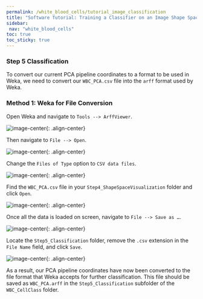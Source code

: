 ```yaml
---
permalink: /white_blood_cells/tutorial_image_classification
title: "Software Tutorial: Training a Classifier on an Image Shape Space"
sidebar:
 nav: "white_blood_cells"
toc: true
toc_sticky: true
---
```


### Step 5 Classification

To convert our current PCA pipeline coordinates to a format to be used in Weka, we need to convert our `WBC_PCA.csv` file into the `arff` format used by Weka.

### Method 1: Weka for File Conversion

Open Weka and navigate to `Tools --> ArffViewer`.

![image-center](../assets/images/cellorg_step_2.png){: .align-center}


Then navigate to `File --> Open`.

![image-center](../assets/images/cellorg_step_3.png){: .align-center}

Change the `Files of Type` option to `CSV data files`.

![image-center](../assets/images/cellorg_step_4.png){: .align-center}

Find the `WBC_PCA.csv` file in your `Step4_ShapeSpaceVisualization` folder and click `Open`.

![image-center](../assets/images/cellorg_step_5.png){: .align-center}

Once all the data is loaded on screen, navigate to `File --> Save as …`.

![image-center](../assets/images/cellorg_step_6.png){: .align-center}

Locate the `Step5_Classification` folder, remove the `.csv` extension in the `File Name` field, and click `Save`.

![image-center](../assets/images/cellorg_step_7.png){: .align-center}

As a result, our PCA pipeline coordinates have now been converted to the file format that Weka accepts for further classification. This file should be saved as `WBC_PCA.arff` in the `Step5_Classification` subfolder of the `WBC_CellClass` folder.
